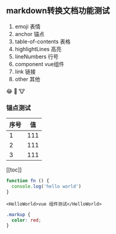 ## markdown转换文档功能测试

1. emoji 表情
2. anchor 锚点
3. table-of-contents 表格
4. highlightLines 高亮
5. lineNumbers 行号
6. component vue组件
7. link 链接
8. other 其他

:joy: :beer: :cow:

### 锚点测试

| 序号 | 值 |
| -- | -- |
| 1 | 111 |
| 2 | 111 |
| 3 | 111 |

[[toc]]


```js
function fn () {
  console.log('hello world')
}
```

```vue
<HelloWorld>vue 组件测试</HelloWorld>
```

```css
.markup {
  color: red;
}
```